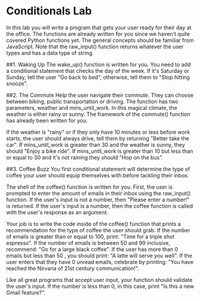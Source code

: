 # Conditionals Lab
In this lab you will write a program that gets your user ready for their day at the office.
The functions are already written for you since we haven't quite covered Python functions yet. The general concepts should be familiar from JavaScript. Note that the raw_input() function returns whatever the user types and has a data type of string.

##1. Waking Up
The wake_up() function is written for you. You need to add a conditional statement that checks the day of the week. If it's Saturday or Sunday, tell the user "Go back to bed", otherwise, tell them to "Stop hitting snooze".

##2. The Commute
Help the user navigate their commute. They can choose between biking, public transportation or driving. The function has two parameters, weather and mins_until_work. In this magical climate, the weather is either rainy or sunny. The framework of the commute() function has already been written for you.

If  the weather is "rainy" or if they only have 10 minutes or less before work starts, the user should always drive, tell them by returning "Better take the car". If mins_until_work is greater than 30 and the weather is sunny, they should "Enjoy a bike ride". If mins_until_work is greater than 10 but less than or equal to 30 and it's not raining they should "Hop on the bus".

##3. Coffee Buzz
You first conditional statement will determine the type of coffee your user should equip themselves with before tackling their inbox.

The shell of the coffee() function is written for you. First, the user is prompted to enter the amount of emails in their inbox using the raw_input() function.  If the user's input is not a number, then "Please enter a number!" is returned. If the user's input is a number, then the coffee function is called with the user's response as an argument.

Your job is to write the code inside of the coffee() function that prints a recommendation for the type of coffee the user should grab. If the number of emails is greater than or equal to 100, print: "Time for a triple shot espresso". If the number of emails is between 50 and 99 inclusive, recommend: "Go for a large black coffee". If the user has more than 0 emails but less than 50 , you should print: "A latte will serve you well".  If the user enters that they have 0 unread emails, celebrate by printing: "You have reached the Nirvana of 21st century communication!".

Like all great programs that accept user input, your function should validate the user's input. If the number is less than 0, in this case, print "Is this a new Gmail feature?".
